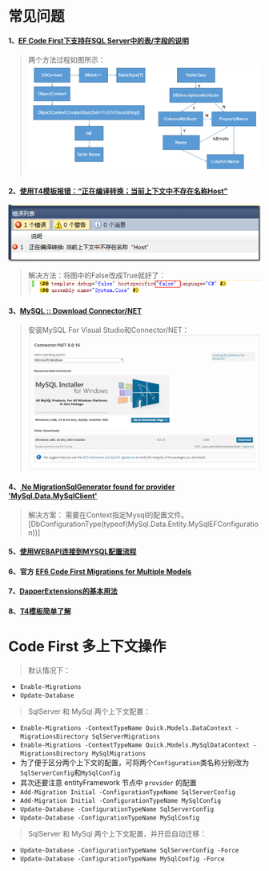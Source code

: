 # 常见问题

#### 1、[EF Code First下支持在SQL Server中的表/字段的说明](https://www.cnblogs.com/tanglang/p/4798211.html)
> 两个方法过程如图所示：
![](./docs/1319833657.png)

#### 2、[使用T4模板报错：“正在编译转换；当前上下文中不存在名称Host”](https://www.cnblogs.com/xiaoxiangfeizi/p/3572295.html)
![](./docs/272022528694589.png)
> 解决方法：将图中的False改成True就好了：
![](./docs/272022531258132.png)

#### 3、[MySQL :: Download Connector/NET ](https://dev.mysql.com/downloads/connector/net/)
> 安装MySQL For Visual Studio和Connector/NET：
![](./docs/20190619211838.png)

#### 4、[ No MigrationSqlGenerator found for provider 'MySql.Data.MySqlClient'](https://www.cnblogs.com/likeli/p/5775719.html)
> 解决方案：
需要在Context指定Mysql的配置文件。
[DbConfigurationType(typeof(MySql.Data.Entity.MySqlEFConfiguration))]

#### 5、[使用WEBAPI连接到MYSQL配置流程](https://blog.csdn.net/csdn102347501/article/details/79398863)

#### 6、官方 [EF6 Code First Migrations for Multiple Models](https://msdn.microsoft.com/en-us/magazine/dn948104.aspx)

#### 7、[DapperExtensions的基本用法](https://www.cnblogs.com/fengziaichou/p/5437860.html)

#### 8、[T4模板简单了解](https://www.e-learn.cn/content/net/774208)

# Code First 多上下文操作

> 默认情况下：
* `Enable-Migrations`
* `Update-Database`

> SqlServer 和 MySql 两个上下文配置：
* `Enable-Migrations -ContextTypeName Quick.Models.DataContext -MigrationsDirectory SqlServerMigrations`
* `Enable-Migrations -ContextTypeName Quick.Models.MySqlDataContext -MigrationsDirectory MySqlMigrations`
* 为了便于区分两个上下文的配置，可将两个`Configuration`类名称分别改为`SqlServerConfig`和`MySqlConfig`
* 其次还要注意 entityFramework 节点中 `provider` 的配置
* `Add-Migration Initial -ConfigurationTypeName SqlServerConfig`
* `Add-Migration Initial -ConfigurationTypeName MySqlConfig`
* `Update-Database -ConfigurationTypeName SqlServerConfig`
* `Update-Database -ConfigurationTypeName MySqlConfig` 

> SqlServer 和 MySql 两个上下文配置，并开启自动迁移：
* `Update-Database -ConfigurationTypeName SqlServerConfig -Force`
* `Update-Database -ConfigurationTypeName MySqlConfig -Force` 